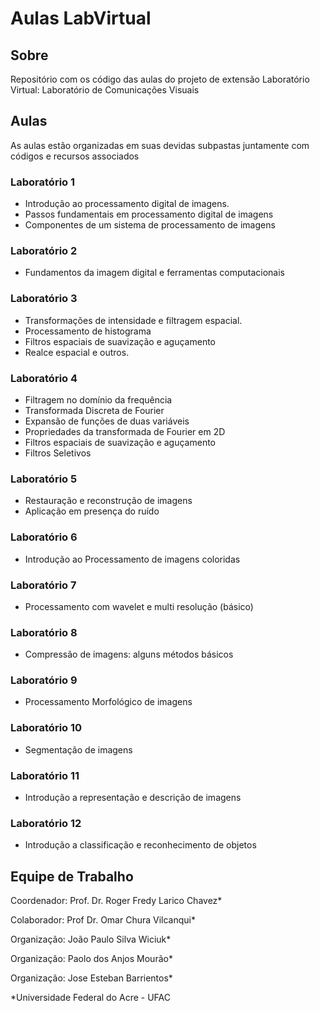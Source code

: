 # Aulas LabVirtual

## Sobre
Repositório com os código das aulas do projeto de extensão Laboratório Virtual: Laboratório de Comunicações Visuais

## Aulas
As aulas estão organizadas em suas devidas subpastas juntamente com códigos e recursos associados

### Laboratório 1
* Introdução ao processamento digital de imagens.
* Passos fundamentais em processamento digital de imagens
* Componentes de um sistema de processamento de imagens

### Laboratório 2
* Fundamentos da imagem digital e ferramentas computacionais

### Laboratório 3
* Transformações de intensidade e filtragem espacial.
* Processamento de histograma
* Filtros espaciais de suavização e aguçamento
* Realce espacial e outros.

### Laboratório 4
* Filtragem no domínio da frequência
* Transformada Discreta de Fourier
* Expansão de funções de duas variáveis
* Propriedades da transformada de Fourier em 2D
* Filtros espaciais de suavização e aguçamento
* Filtros Seletivos

### Laboratório 5
* Restauração e reconstrução de imagens
* Aplicação em presença do ruído

### Laboratório 6
* Introdução ao Processamento de imagens coloridas

### Laboratório 7
* Processamento com wavelet e multi resolução (básico)

### Laboratório 8
* Compressão de imagens: alguns métodos básicos

### Laboratório 9
* Processamento Morfológico de imagens

### Laboratório 10
* Segmentação de imagens

### Laboratório 11
* Introdução a representação e descrição de imagens

### Laboratório 12
* Introdução a classificação e reconhecimento de objetos


## Equipe de Trabalho
Coordenador: Prof. Dr. Roger Fredy Larico Chavez*

Colaborador: Prof Dr. Omar Chura Vilcanqui*

Organização: João Paulo Silva Wiciuk*

Organização: Paolo dos Anjos Mourão*

Organização: Jose Esteban Barrientos*

*Universidade Federal do Acre - UFAC
